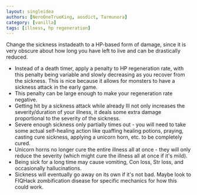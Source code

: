 ```yaml
---
layout: singleidea
authors: [NeroOneTrueKing, aosdict, Tarmunora]
category: [vanilla]
tags: [illness, hp regeneration]
---
```

Change the sickness instadeath to a HP-based form of damage, since it is very obscure about how long you have left to live and can be drastically reduced.
* Instead of a death timer, apply a penalty to HP regeneration rate, with this penalty being variable and slowly decreasing as you recover from the sickness. This is nice because it allows for monsters to have a sickness attack in the early game.
* This penalty can be large enough to make your regeneration rate negative.
* Getting hit by a sickness attack while already Ill not only increases the severity/duration of your illness, it deals some extra damage proportional to the severity of the sickness.
* Severe enough sickness only partially times out - you will need to take some actual self-healing action like quaffing healing potions, praying, casting cure sickness, applying a unicorn horn, etc. to be completely cured.
* Unicorn horns no longer cure the entire illness all at once - they will only reduce the severity (which might cure the illness all at once if it's mild).
* Being sick for a long time may cause vomiting, Con loss, Str loss, and occasionally hallucinations.
* Sickness will eventually go away on its own if it's not bad. Maybe look to FIQHack zombification disease for specific mechanics for how this could work.
